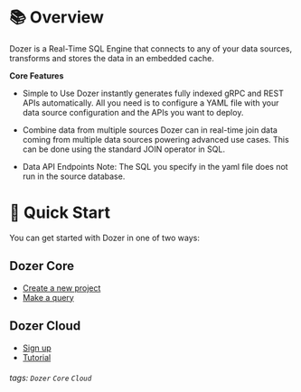 # 📚 Overview

Dozer is a Real-Time SQL Engine that connects to any of your data sources, transforms and stores the data in an embedded cache.

**Core Features**

* Simple to Use
Dozer instantly generates fully indexed gRPC and REST APIs automatically. All you need is to configure a YAML file with your data source configuration and the APIs you want to deploy. 

* Combine data from multiple sources
Dozer can in real-time join data coming from multiple data sources powering advanced use cases. This can be done using the standard JOIN operator in SQL.

* Data API Endpoints
Note: The SQL you specify in the yaml file does not run in the source database.


# 🚀 Quick Start
You can get started with Dozer in one of two ways:

Dozer Core
---
- [Create a new project](/core/new-project)
- [Make a query](/core/make-query)


Dozer Cloud
---
- [Sign up](/theme-dark?both)
- [Tutorial](/theme-vertical-writing?both)

###### tags: `Dozer` `Core` `Cloud`
